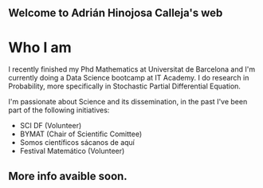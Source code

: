 ## Welcome to Adrián Hinojosa Calleja's web

# Who I am

I recently finished my Phd Mathematics at Universitat de Barcelona and I'm currently doing a Data Science bootcamp at IT Academy. I do research in Probability, more specifically in Stochastic Partial Differential Equation.

I'm passionate about Science and its dissemination, in the past I've been part of the following initiatives:

- SCI DF (Volunteer)
- BYMAT (Chair of Scientific Comittee)
- Somos científicos sácanos de aquí
- Festival Matemático (Volunteer) 



## More info avaible soon.

<!-- You can use the [editor on GitHub](https://github.com/hinojosaad/hinojosaad.github.io/edit/main/index.md) to maintain and preview the content for your website in Markdown files.

Whenever you commit to this repository, GitHub Pages will run [Jekyll](https://jekyllrb.com/) to rebuild the pages in your site, from the content in your Markdown files.

### Markdown

Markdown is a lightweight and easy-to-use syntax for styling your writing. It includes conventions for

```markdown
Syntax highlighted code block

# Header 1
## Header 2
### Header 3

- Bulleted
- List

1. Numbered
2. List

**Bold** and _Italic_ and `Code` text

[Link](url) and ![Image](src)
```

For more details see [Basic writing and formatting syntax](https://docs.github.com/en/github/writing-on-github/getting-started-with-writing-and-formatting-on-github/basic-writing-and-formatting-syntax).

### Jekyll Themes

Your Pages site will use the layout and styles from the Jekyll theme you have selected in your [repository settings](https://github.com/hinojosaad/hinojosaad.github.io/settings/pages). The name of this theme is saved in the Jekyll `_config.yml` configuration file.

### Support or Contact

Having trouble with Pages? Check out our [documentation](https://docs.github.com/categories/github-pages-basics/) or [contact support](https://support.github.com/contact) and we’ll help you sort it out.-->
